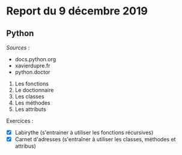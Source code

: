 # Report du 9 décembre 2019

## Python

_Sources_ :

* docs.python.org
* xavierdupre.fr
* python.doctor

1. Les fonctions
2. Le doctionnaire
3. Les classes
4. Les méthodes
5. Les attributs

Exercices :
- [x] Labirythe (s'entrainer à utiliser les fonctions récursives)
- [x] Carnet d'adresses (s'entraîner à utiliser les classes, méthodes et attribus) 
